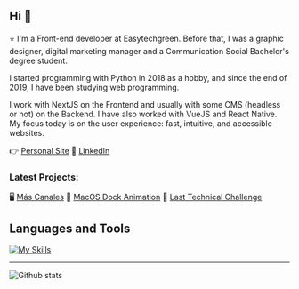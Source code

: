 ## Hi 👋
⭐ I'm a Front-end developer at Easytechgreen. Before that, I was a graphic designer, digital marketing manager and a Communication Social Bachelor's degree student.

I started programming with Python in 2018 as a hobby, and since the end of 2019, I have been studying web programming.

I work with NextJS on the Frontend and usually with some CMS (headless or not) on the Backend. I have also worked with VueJS and React Native. My focus today is on the user experience: fast, intuitive, and accessible websites.

👉 [Personal Site](https://imanolortega.dev/)
👋 [LinkedIn](https://www.linkedin.com/in/imanol-rtega/)

### Latest Projects:

🖥️ [Más Canales](https://mascanales.vercel.app/)
🍏 [MacOS Dock Animation](https://mac-dock.vercel.app/)
🚀 [Last Technical Challenge](https://challenge-imanolrtega.vercel.app/)

## Languages and Tools

[![My Skills](https://skillicons.dev/icons?i=js,ts,sass,react,nextjs,vue,nodejs,graphql,firebase)](https://skillicons.dev)

---

![Github stats](https://github-readme-stats.vercel.app/api?username=imanolrtega&show_icons=true&hide_border=true)
